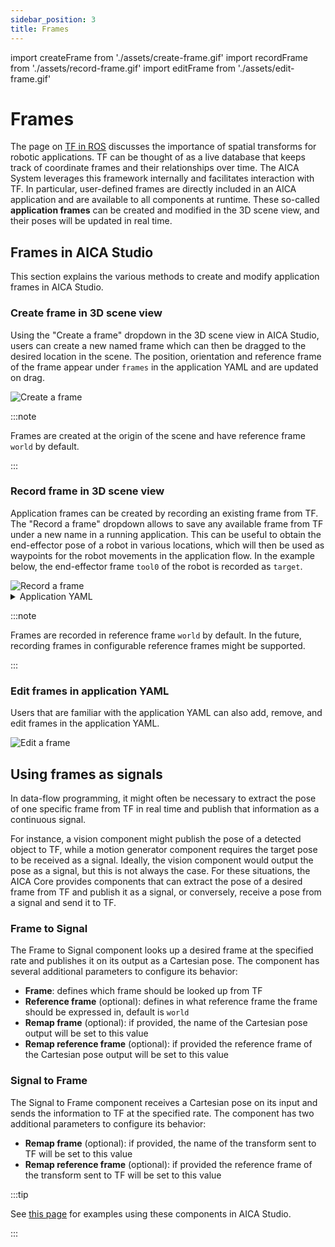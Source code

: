 ```yaml
---
sidebar_position: 3
title: Frames
---
```


import createFrame from './assets/create-frame.gif'
import recordFrame from './assets/record-frame.gif'
import editFrame from './assets/edit-frame.gif'

# Frames

The page on [TF in ROS](../ros-concepts/tf.md) discusses the importance of spatial transforms for robotic applications.
TF can be thought of as a live database that keeps track of coordinate frames and their relationships over time. The AICA
System leverages this framework internally and facilitates interaction with TF. In particular, user-defined
frames are directly included in an AICA application and are available to all components at runtime. These so-called
**application frames** can be created and modified in the 3D scene view, and their poses will be updated in real time.

## Frames in AICA Studio

This section explains the various methods to create and modify application frames in AICA Studio.

### Create frame in 3D scene view

Using the "Create a frame" dropdown in the 3D scene view in AICA Studio, users can create a new named frame which can
then be dragged to the desired location in the scene. The position, orientation and reference frame of the frame appear
under `frames` in the application YAML and are updated on drag.

<div class="text--center">
  <img src={createFrame} alt="Create a frame" />
</div>

:::note

Frames are created at the origin of the scene and have reference frame `world` by default.

:::

### Record frame in 3D scene view

Application frames can be created by recording an existing frame from TF. The "Record a frame" dropdown allows to save
any available frame from TF under a new name in a running application. This can be useful to obtain the end-effector
pose of a robot in various locations, which will then be used as waypoints for the robot movements in the application
flow. In the example below, the end-effector frame `tool0` of the robot is recorded as `target`.

<div class="text--center">
  <img src={recordFrame} alt="Record a frame" />
</div>

<details>
  <summary>Application YAML</summary>

    ```yaml
    schema: 2-0-4
    dependencies:
      core: v4.4.1
    on_start:
      load:
        hardware: hardware
    hardware:
      hardware:
        display_name: Hardware Interface
        urdf: Generic six-axis robot arm
        rate: 100
        events:
          transitions:
            on_load:
              load:
                controller: robot_state_broadcaster
                hardware: hardware
        controllers:
          robot_state_broadcaster:
            plugin: aica_core_controllers/RobotStateBroadcaster
            events:
              transitions:
                on_load:
                  switch_controllers:
                    hardware: hardware
                    activate: robot_state_broadcaster
    graph:
      positions:
        hardware:
          hardware:
            x: 500
            y: -20
    ```

</details>

:::note

Frames are recorded in reference frame `world` by default. In the future, recording frames in configurable reference
frames might be supported.

:::

### Edit frames in application YAML

Users that are familiar with the application YAML can also add, remove, and edit frames in the application YAML. 

<div class="text--center">
  <img src={editFrame} alt="Edit a frame" />
</div>

## Using frames as signals

In data-flow programming, it might often be necessary to extract the pose of one specific frame from TF in real time and
publish that information as a continuous signal.

For instance, a vision component might publish the pose of a detected object to TF, while a motion generator component
requires the target pose to be received as a signal. Ideally, the vision component would output the pose as a signal,
but this is not always the case. For these situations, the AICA Core provides components that can extract the pose of a
desired frame from TF and publish it as a signal, or conversely, receive a pose from a signal and send it to TF.

### Frame to Signal

The Frame to Signal component looks up a desired frame at the specified rate and publishes it on its output as a
Cartesian pose. The component has several additional parameters to configure its behavior:

- **Frame**: defines which frame should be looked up from TF
- **Reference frame** (optional): defines in what reference frame the frame should be expressed in, default is `world`
- **Remap frame** (optional): if provided, the name of the Cartesian pose output will be set to this value
- **Remap reference frame** (optional): if provided the reference frame of the Cartesian pose output will be set to this
  value

### Signal to Frame

The Signal to Frame component receives a Cartesian pose on its input and sends the information to TF at the specified
rate. The component has two additional parameters to configure its behavior:

- **Remap frame** (optional): if provided, the name of the transform sent to TF will be set to this value
- **Remap reference frame** (optional): if provided the reference frame of the transform sent to TF will be set to this
  value

:::tip

See [this page](../../examples/core-components/signals-tf.md) for examples using these components in AICA Studio.

:::